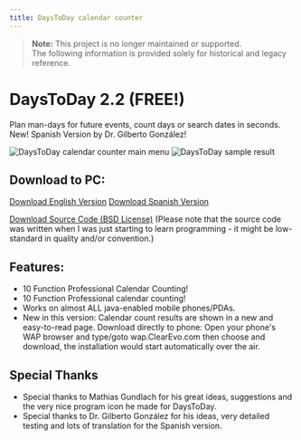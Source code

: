 ```yaml
---
title: DaysToDay calendar counter
---
```


> **Note:** This project is no longer maintained or supported.  
> The following information is provided solely for historical and legacy reference.


DaysToDay 2.2 (FREE!)
=====================

Plan man-days for future events, count days or search dates in seconds. 
New! Spanish Version by Dr. Gilberto González!

![DaysToDay calendar counter main menu](dtd2_2.JPG) ![DaysToDay sample result](2dtd2_2.JPG)


Download to PC: 
---------------

[Download English Version](DaysToDay2_2EN.zip)
[Download Spanish Version](DaysToDay2_2ES.zip)

[Download Source Code (BSD License)](DaysToDay.java)
(Please note that the source code was written when I was just starting to learn programming - it might be low-standard in quality and/or convention.)

Features:
---------
 - 10 Function Professional Calendar Counting!
 - 10 Function Professional calendar counting!
 - Works on almost ALL java-enabled mobile phones/PDAs.
 - New in this version: Calendar count results are shown in a new and easy-to-read page.
Download directly to phone: 
    Open your phone's WAP browser and type/goto wap.ClearEvo.com then choose and download, the installation would start automatically over the air.

Special Thanks 
--------------
- Special thanks to Mathias Gundlach for his great ideas, suggestions and the very nice program icon he made for DaysToDay. 
- Special thanks to Dr. Gilberto González for his ideas, very detailed testing and lots of translation for the Spanish version. 

